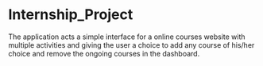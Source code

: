 # Internship_Project
The application acts a simple interface for a online courses website with multiple activities and giving the user a choice to add any course of his/her choice and remove the ongoing courses in the dashboard.
